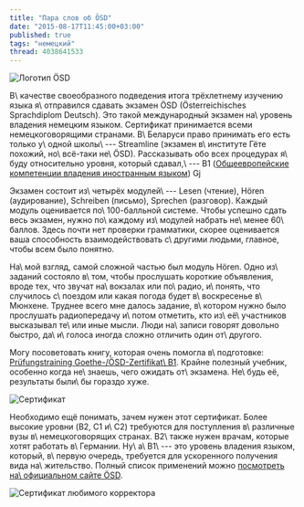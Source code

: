 ```yaml
---
title: "Пара слов об ÖSD"
date: "2015-08-17T11:45:00+03:00"
published: true
tags: "немецкий"
thread: 4038641533
---
```


![](/images/3rd-party/osd-logo.png "Логотип ÖSD")

В\ качестве своеобразного подведения итога трёхлетнему изучению языка я\ отправился сдавать экзамен ÖSD
(Österreichisches Sprachdiplom Deutsch). Это такой международный экзамен на\ уровень владения немецким языком.
Сертификат принимается всеми немецкоговорящими странами. В\ Беларуси право принимать его есть только у\ одной школы\ ---
Streamline (экзамен в\ институте Гёте похожий, но\ всё-таки не\ ÖSD). Рассказывать обо всех процедурах я\ буду
относительно уровня, который сдавал,\ --- B1 ([Общеевропейские компетенции владения иностранным языком][b1])
                                             Gj
<!--more-->

Экзамен состоит из\ четырёх модулей\ --- Lesen (чтение), Hören (аудирование), Schreiben (письмо), Sprechen (разговор).
Каждый модуль оценивается по\ 100-балльной системе. Чтобы успешно сдать весь экзамен, нужно по\ каждому из\ модулей
набрать не\ менее 60\ баллов. Здесь почти нет проверки грамматики, скорее оценивается ваша способность взаимодействовать
с\ другими людьми, главное, чтобы всем было понятно.

На\ мой взгляд, самой сложной частью был модуль Hören. Одно из\ заданий состояло в\ том, чтобы прослушать короткие
объявления, вроде тех, что звучат на\ вокзалах или по\ радио, и\ понять, что случилось с\ поездом или какая погода будет
в\ воскресенье в\ Мюнхене. Труднее всего мне далось задание, в\ котором нужно было прослушать радиопередачу и\ потом
отметить, кто из\ её\ участников высказывал те\ или иные мысли. Люди на\ записи говорят довольно быстро, да\ и\ голоса
иногда сложно отличить один от\ другого.

Могу посоветовать книгу, которая очень помогла в\ подготовке: [Prüfungstraining Goethe-/ÖSD-Zertifikat\ B1][book].
Крайне полезный учебник, особенно когда не\ знаешь, чего ожидать от\ экзамена. Не\ будь её, результаты были\ бы гораздо
хуже.

![Сертификат](/images/photos/zertifikat-b1-1.jpg "Сертификат ÖSD B1")

Необходимо ещё понимать, зачем нужен этот сертификат. Более высокие уровни (B2, C1 и\ C2) требуются для поступления
в\ различные вузы в\ немецкоговорящих странах. B2\ также нужен врачам, которые хотят работать в\ Германии.
Ну\ а\ B1\ --- это уровень владения языком, который, в\ первую очередь, требуется для ускоренного получения вида
на\ жительство. Полный список применений можно [посмотреть на\ официальном сайте ÖSD][osd].

![Сертификат любимого корректора](/images/photos/zertifikat-b1-2.jpg "Сертификат ÖSD B1")

[b1]: https://ru.wikipedia.org/wiki/%D0%9E%D0%B1%D1%89%D0%B5%D0%B5%D0%B2%D1%80%D0%BE%D0%BF%D0%B5%D0%B9%D1%81%D0%BA%D0%B8%D0%B5_%D0%BA%D0%BE%D0%BC%D0%BF%D0%B5%D1%82%D0%B5%D0%BD%D1%86%D0%B8%D0%B8_%D0%B2%D0%BB%D0%B0%D0%B4%D0%B5%D0%BD%D0%B8%D1%8F_%D0%B8%D0%BD%D0%BE%D1%81%D1%82%D1%80%D0%B0%D0%BD%D0%BD%D1%8B%D0%BC_%D1%8F%D0%B7%D1%8B%D0%BA%D0%BE%D0%BC
[book]: http://www.cornelsen.de/erw/reihe/1.c.1853635.de/titel/9783060208975
[osd]: http://www.osd.at/default.aspx?SIid=12&LAid=1
